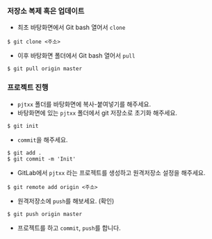 ### 저장소 복제 혹은 업데이트

- 최초 바탕화면에서 Git bash 열어서 `clone`

```shell
$ git clone <주소>
```

- 이후 바탕화면 폴더에서 Git bash 열어서 `pull`

```shell
$ git pull origin master
```

### 프로젝트 진행

- `pjtxx` 폴더를 바탕화면에 복사-붙여넣기를 해주세요.
- 바탕화면에 있는 `pjtxx` 폴더에서 git 저장소로 초기화 해주세요.

```shell
$ git init
```

- `commit`을 해주세요.

```shell
$ git add .
$ git commit -m 'Init'
```

- GitLab에서 `pjtxx` 라는 프로젝트를 생성하고 원격저장소 설정을 해주세요.

```shell
$ git remote add origin <주소>
```

- 원격저장소에 `push`를 해보세요. (확인)

```shell
$ git push origin master
```

- 프로젝트를 하고 `commit`, `push`를 합니다.
